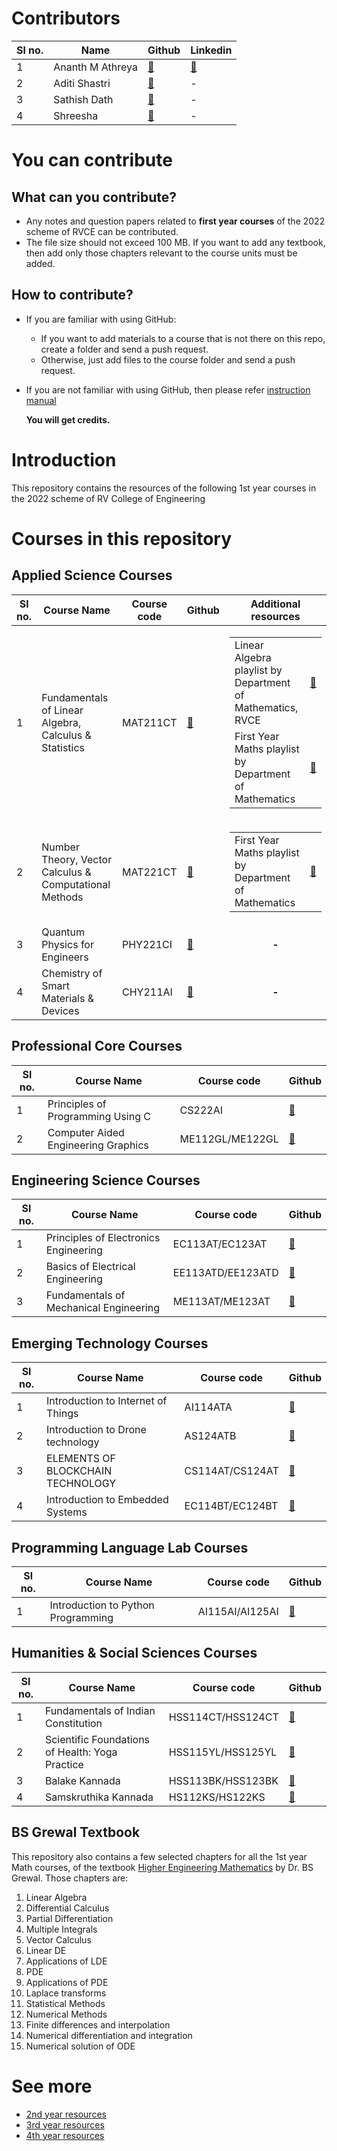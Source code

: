 # Contributors
|**Sl no.**|**Name**|**Github**|**Linkedin**|
|-|-|-|-|
|1|Ananth M Athreya|[🔗](https://github.com/AnanthMAthreya)|[🔗](https://www.linkedin.com/in/ananth-m-athreya-963262287/)|
|2|Aditi Shastri|[🔗](https://github.com/AditiShastri)|-|
|3|Sathish Dath|[🔗](https://github.com/dath2006)|-|
|4|Shreesha|[🔗](https://github.com/shreesha84)|-|
# You can contribute
## What can you contribute?
- Any notes and question papers related to __first year courses__ of the 2022 scheme of RVCE can be contributed.
- The file size should not exceed 100 MB. If you want to add any textbook, then add only those chapters relevant to the course units must be added.
## How to contribute?
- If you are familiar with using GitHub:
  + If you want to add materials to a course that is not there on this repo, create a folder and send a push request.
  + Otherwise, just add files to the course folder and send a push request.
  
- If you are not familiar with using GitHub, then please refer [instruction manual](https://github.com/AnanthMAthreya/HowToContribute)

  __You will get credits.__
# Introduction
This repository contains the resources of the following 1st year courses in the 2022 scheme of RV College of Engineering
# Courses in this repository
## Applied Science Courses
|**Sl no.**|**Course Name**|**Course code**|**Github**|**Additional resources**|
|-|-|-|-|:-:|
|1|Fundamentals of Linear Algebra, Calculus & Statistics|MAT211CT|[🔗](https://github.com/AnanthMAthreya/1st-year-resources-2022-scheme-rvce/tree/main/1st_sem/Mathematics)|<table><tr><td>Linear Algebra playlist by Department of Mathematics, RVCE</td><td>[🔗](https://youtube.com/playlist?list=PLlzzm7LKQHC1zkIXcGlshq9e5C0UL7gvd&si=l-GXzlL91hD-6xHC)</td></tr><tr><td>First Year Maths playlist by Department of Mathematics</td><td>[🔗](https://youtube.com/playlist?list=PLlzzm7LKQHC3foeKqiqL24TAOFcdpWPWt&si=FCfN94JN0_vrNdeN)</td></tr></table>|
|2|Number Theory, Vector Calculus & Computational Methods|MAT221CT|[🔗](https://github.com/AnanthMAthreya/1st-year-resources-2022-scheme-rvce/tree/main/2nd%20sem/Maths(22MA21C))|<table><tr><td>First Year Maths playlist by Department of Mathematics</td><td>[🔗](https://youtube.com/playlist?list=PLlzzm7LKQHC3foeKqiqL24TAOFcdpWPWt&si=FCfN94JN0_vrNdeN)</td></tr></table>|
|3|Quantum Physics for Engineers|PHY221CI|[🔗](https://github.com/AnanthMAthreya/1st-year-resources-2022-scheme-rvce/tree/main/2nd%20sem/Physics(22PH22C))|**-**|
|4|Chemistry of Smart Materials & Devices|CHY211AI|[🔗](https://github.com/AnanthMAthreya/1st-year-resources-2022-scheme-rvce/tree/main/1st_sem/Chemistry)|**-**|
## Professional Core Courses
|**Sl no.**|**Course Name**|**Course code**|**Github**|
|-|-|-|-|
|1|Principles of Programming Using C|CS222AI|[🔗](https://github.com/AnanthMAthreya/1st-year-resources-2022-scheme-rvce/tree/main/2nd%20sem/Programming%20in%20C(22CS23))|
|2|Computer Aided Engineering Graphics|ME112GL/ME122GL|[🔗](https://github.com/AnanthMAthreya/1st-year-resources-2022-scheme-rvce/tree/main/1st_sem/CAED)|
## Engineering Science Courses
|**Sl no.**|**Course Name**|**Course code**|**Github**|
|-|-|-|-|
|1|Principles of Electronics Engineering|EC113AT/EC123AT|[🔗](https://github.com/AnanthMAthreya/1st-year-resources-2022-scheme-rvce/tree/main/Engineering%20Science%20courses(ESC)/Electronics%20ESC)|
|2|Basics of Electrical Engineering|EE113ATD/EE123ATD|[🔗](https://github.com/AnanthMAthreya/1st-year-resources-2022-scheme-rvce/tree/main/Engineering%20Science%20courses(ESC)/Electrical%20ESC(EE113AT%2CEE123AT))|
|3|Fundamentals of Mechanical Engineering|ME113AT/ME123AT|[🔗](https://github.com/AnanthMAthreya/1st-year-resources-2022-scheme-rvce/tree/main/Engineering%20Science%20courses(ESC)/Mechanical(22ES24E))|
## Emerging Technology Courses
|**Sl no.**|**Course Name**|**Course code**|**Github**|
|-|-|-|-|
|1|Introduction to Internet of Things|AI114ATA|[🔗](https://github.com/AnanthMAthreya/1st-year-resources-2022-scheme-rvce/tree/main/Emerging%20Technology%20Courses(ETC)/Introduction%20to%20Internet%20of%20Things(AI114ATA))|
|2|Introduction to Drone technology|AS124ATB|[🔗](https://github.com/AnanthMAthreya/1st-year-resources-2022-scheme-rvce/tree/main/Emerging%20Technology%20Courses(ETC)/Introduction%20to%20Drone%20technology(AS124ATB))
|3|ELEMENTS OF BLOCKCHAIN TECHNOLOGY|CS114AT/CS124AT|[🔗](https://github.com/AnanthMAthreya/1st-year-resources-2022-scheme-rvce/tree/main/Emerging%20Technology%20Courses(ETC)/Blockchain(CS124AT))|
|4|Introduction to Embedded Systems|EC114BT/EC124BT|[🔗](https://github.com/AnanthMAthreya/1st-year-resources-2022-scheme-rvce/tree/main/Emerging%20Technology%20Courses(ETC)/Embedded%20systems(22EM211))|
## Programming Language Lab Courses
|**Sl no.**|**Course Name**|**Course code**|**Github**|
|-|-|-|-|
|1|Introduction to Python Programming|AI115AI/AI125AI|[🔗](https://github.com/AnanthMAthreya/1st-year-resources-2022-scheme-rvce/tree/main/Programming%20Language%20Course(PLC)/Python%20PLC)|
## Humanities & Social Sciences Courses
|**Sl no.**|**Course Name**|**Course code**|**Github**|
|-|-|-|-|
|1|Fundamentals of Indian Constitution|HSS114CT/HSS124CT|[🔗](https://github.com/AnanthMAthreya/1st-year-resources-2022-scheme-rvce/tree/main/1st_sem/Indian%20constitution)|
|2|Scientific Foundations of Health: Yoga Practice|HSS115YL/HSS125YL|[🔗](https://github.com/AnanthMAthreya/1st-year-resources-2022-scheme-rvce/tree/main/1st_sem/Indian%20constitution)|
|3|Balake Kannada|HSS113BK/HSS123BK|[🔗](https://github.com/AnanthMAthreya/1st-year-resources-2022-scheme-rvce/tree/main/2nd%20sem)|
|4|Samskruthika Kannada|HS112KS/HS122KS|[🔗](https://github.com/AnanthMAthreya/1st-year-resources-2022-scheme-rvce/tree/main/2nd%20sem/Samskrithika%20Kannada%20(HS112KS))
## BS Grewal Textbook
This repository also contains a few selected chapters for all the 1st year Math courses, of the textbook [Higher Engineering Mathematics](https://github.com/AnanthMAthreya/1st-year-resources-2022-scheme-rvce/tree/main/BS%20Grewal%20Math%20textbook) by Dr. BS Grewal. Those chapters are:
1) Linear Algebra
2) Differential Calculus
3) Partial Differentiation
4) Multiple Integrals
5) Vector Calculus
6) Linear DE
7) Applications of LDE
8) PDE
9) Applications of PDE
10) Laplace transforms
11) Statistical Methods
12) Numerical Methods
13) Finite differences and interpolation
14) Numerical differentiation and integration
15) Numerical solution of ODE
# See more
- [2nd year resources](https://github.com/AnanthMAthreya/2nd-year-resources-2022-scheme-rvce)
- [3rd year resources](https://github.com/AnanthMAthreya/3rd-year-resources-2022-scheme-rvce)
- [4th year resources](https://github.com/AnanthMAthreya/4th_year_resources_2022_scheme_RVCE)
